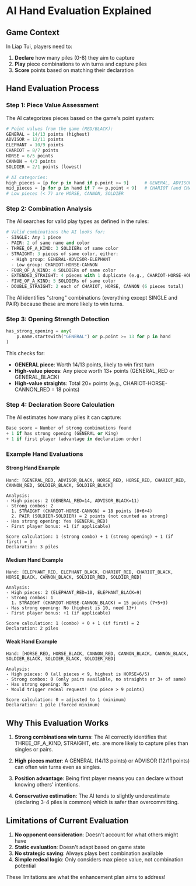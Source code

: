 # AI Hand Evaluation Explained

## Game Context

In Liap Tui, players need to:
1. **Declare** how many piles (0-8) they aim to capture
2. **Play** piece combinations to win turns and capture piles
3. **Score** points based on matching their declaration

## Hand Evaluation Process

### Step 1: Piece Value Assessment

The AI categorizes pieces based on the game's point system:

```python
# Point values from the game (RED/BLACK):
GENERAL = 14/13 points (highest)
ADVISOR = 12/11 points
ELEPHANT = 10/9 points
CHARIOT = 8/7 points
HORSE = 6/5 points
CANNON = 4/3 points
SOLDIER = 2/1 points (lowest)

# AI categories:
high_pieces = [p for p in hand if p.point >= 9]      # GENERAL, ADVISOR, ELEPHANT
mid_pieces = [p for p in hand if 7 <= p.point < 9]   # CHARIOT (and CHARIOT_BLACK at 7)
# Low pieces (< 7) are HORSE, CANNON, SOLDIER
```

### Step 2: Combination Analysis

The AI searches for valid play types as defined in the rules:

```python
# Valid combinations the AI looks for:
- SINGLE: Any 1 piece
- PAIR: 2 of same name and color
- THREE_OF_A_KIND: 3 SOLDIERs of same color
- STRAIGHT: 3 pieces of same color, either:
  - High group: GENERAL-ADVISOR-ELEPHANT
  - Low group: CHARIOT-HORSE-CANNON
- FOUR_OF_A_KIND: 4 SOLDIERs of same color
- EXTENDED_STRAIGHT: 4 pieces with 1 duplicate (e.g., CHARIOT-HORSE-HORSE-CANNON)
- FIVE_OF_A_KIND: 5 SOLDIERs of same color
- DOUBLE_STRAIGHT: 2 each of CHARIOT, HORSE, CANNON (6 pieces total)
```

The AI identifies "strong" combinations (everything except SINGLE and PAIR) because these are more likely to win turns.

### Step 3: Opening Strength Detection

```python
has_strong_opening = any(
    p.name.startswith("GENERAL") or p.point >= 13 for p in hand
)
```

This checks for:
- **GENERAL piece**: Worth 14/13 points, likely to win first turn
- **High-value pieces**: Any piece worth 13+ points (GENERAL_RED or GENERAL_BLACK)
- **High-value straights**: Total 20+ points (e.g., CHARIOT-HORSE-CANNON_RED = 18 points)

### Step 4: Declaration Score Calculation

The AI estimates how many piles it can capture:

```python
Base score = Number of strong combinations found
+ 1 if has strong opening (GENERAL or King)
+ 1 if first player (advantage in declaration order)
```

### Example Hand Evaluations

#### Strong Hand Example
```
Hand: [GENERAL_RED, ADVISOR_BLACK, HORSE_RED, HORSE_RED, CHARIOT_RED, CANNON_RED, SOLDIER_BLACK, SOLDIER_BLACK]

Analysis:
- High pieces: 2 (GENERAL_RED=14, ADVISOR_BLACK=11)
- Strong combos: 2
  1. STRAIGHT (CHARIOT-HORSE-CANNON) = 18 points (8+6+4)
  2. PAIR (SOLDIER-SOLDIER) = 2 points (not counted as strong)
- Has strong opening: Yes (GENERAL_RED)
- First player bonus: +1 (if applicable)

Score calculation: 1 (strong combo) + 1 (strong opening) + 1 (if first) = 3
Declaration: 3 piles
```

#### Medium Hand Example
```
Hand: [ELEPHANT_RED, ELEPHANT_BLACK, CHARIOT_RED, CHARIOT_BLACK, HORSE_BLACK, CANNON_BLACK, SOLDIER_RED, SOLDIER_RED]

Analysis:
- High pieces: 2 (ELEPHANT_RED=10, ELEPHANT_BLACK=9)
- Strong combos: 1
  1. STRAIGHT (CHARIOT-HORSE-CANNON_BLACK) = 15 points (7+5+3)
- Has strong opening: No (highest is 10, need 13+)
- First player bonus: +1 (if applicable)

Score calculation: 1 (combo) + 0 + 1 (if first) = 2
Declaration: 2 piles
```

#### Weak Hand Example
```
Hand: [HORSE_RED, HORSE_BLACK, CANNON_RED, CANNON_BLACK, CANNON_BLACK, SOLDIER_BLACK, SOLDIER_BLACK, SOLDIER_RED]

Analysis:
- High pieces: 0 (all pieces < 9, highest is HORSE=6/5)
- Strong combos: 0 (only pairs available, no straights or 3+ of same)
- Has strong opening: No
- Would trigger redeal request! (no piece > 9 points)

Score calculation: 0 → adjusted to 1 (minimum)
Declaration: 1 pile (forced minimum)
```

## Why This Evaluation Works

1. **Strong combinations win turns**: The AI correctly identifies that THREE_OF_A_KIND, STRAIGHT, etc. are more likely to capture piles than singles or pairs.

2. **High pieces matter**: A GENERAL (14/13 points) or ADVISOR (12/11 points) can often win turns even as singles.

3. **Position advantage**: Being first player means you can declare without knowing others' intentions.

4. **Conservative estimation**: The AI tends to slightly underestimate (declaring 3-4 piles is common) which is safer than overcommitting.

## Limitations of Current Evaluation

1. **No opponent consideration**: Doesn't account for what others might have
2. **Static evaluation**: Doesn't adapt based on game state
3. **No strategic saving**: Always plays best combination available
4. **Simple redeal logic**: Only considers max piece value, not combination potential

These limitations are what the enhancement plan aims to address!